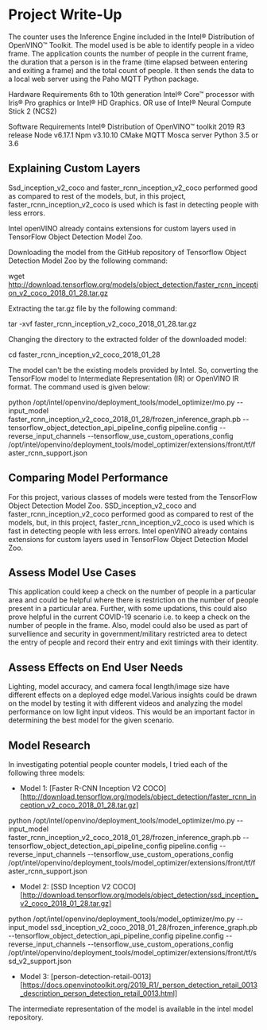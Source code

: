 # Project Write-Up

The counter uses the Inference Engine included in the Intel® Distribution of OpenVINO™ Toolkit. The model used is be able to identify people in a video frame. The application counts the number of people in the current frame, the duration that a person is in the frame (time elapsed between entering and exiting a frame) and the total count of people. It then sends the data to a local web server using the Paho MQTT Python package.

Hardware Requirements
6th to 10th generation Intel® Core™ processor with Iris® Pro graphics or Intel® HD Graphics.
OR use of Intel® Neural Compute Stick 2 (NCS2)

Software Requirements
Intel® Distribution of OpenVINO™ toolkit 2019 R3 release
Node v6.17.1
Npm v3.10.10
CMake
MQTT Mosca server
Python 3.5 or 3.6

## Explaining Custom Layers

Ssd_inception_v2_coco and faster_rcnn_inception_v2_coco performed good as compared to rest of the models, but, in this project, faster_rcnn_inception_v2_coco is used which is fast in detecting people with less errors.

Intel openVINO already contains extensions for custom layers used in TensorFlow Object Detection Model Zoo.

Downloading the model from the GitHub repository of Tensorflow Object Detection Model Zoo by the following command:

wget http://download.tensorflow.org/models/object_detection/faster_rcnn_inception_v2_coco_2018_01_28.tar.gz

Extracting the tar.gz file by the following command:

tar -xvf faster_rcnn_inception_v2_coco_2018_01_28.tar.gz

Changing the directory to the extracted folder of the downloaded model:

cd faster_rcnn_inception_v2_coco_2018_01_28

The model can't be the existing models provided by Intel. So, converting the TensorFlow model to Intermediate Representation (IR) or OpenVINO IR format. The command used is given below:

python /opt/intel/openvino/deployment_tools/model_optimizer/mo.py --input_model faster_rcnn_inception_v2_coco_2018_01_28/frozen_inference_graph.pb --tensorflow_object_detection_api_pipeline_config pipeline.config --reverse_input_channels --tensorflow_use_custom_operations_config /opt/intel/openvino/deployment_tools/model_optimizer/extensions/front/tf/faster_rcnn_support.json

## Comparing Model Performance

For this project, various classes of models were tested from the TensorFlow Object Detection Model Zoo. SSD_inception_v2_coco and faster_rcnn_inception_v2_coco performed good as compared to rest of the models, but, in this project, faster_rcnn_inception_v2_coco is used which is fast in detecting people with less errors. Intel openVINO already contains extensions for custom layers used in TensorFlow Object Detection Model Zoo.


## Assess Model Use Cases

This application could keep a check on the number of people in a particular area and could be helpful where there is restriction on the number of people present in a particular area. Further, with some updations, this could also prove helpful in the current COVID-19 scenario i.e. to keep a check on the number of people in the frame. Also, model could also be used as part of survellience and security in government/military restricted area to detect the entry of people and record their entry and exit timings with their identity.

## Assess Effects on End User Needs

Lighting, model accuracy, and camera focal length/image size have different effects on a deployed edge model.Various insights could be drawn on the model by testing it with different videos and analyzing the model performance on low light input videos. This would be an important factor in determining the best model for the given scenario.

## Model Research

In investigating potential people counter models, I tried each of the following three models:

- Model 1: [Faster R-CNN Inception V2 COCO]
[http://download.tensorflow.org/models/object_detection/faster_rcnn_inception_v2_coco_2018_01_28.tar.gz]

python /opt/intel/openvino/deployment_tools/model_optimizer/mo.py --input_model faster_rcnn_inception_v2_coco_2018_01_28/frozen_inference_graph.pb --tensorflow_object_detection_api_pipeline_config pipeline.config --reverse_input_channels --tensorflow_use_custom_operations_config /opt/intel/openvino/deployment_tools/model_optimizer/extensions/front/tf/faster_rcnn_support.json

  
- Model 2: [SSD Inception V2 COCO]
[http://download.tensorflow.org/models/object_detection/ssd_inception_v2_coco_2018_01_28.tar.gz]

python /opt/intel/openvino/deployment_tools/model_optimizer/mo.py --input_model ssd_inception_v2_coco_2018_01_28/frozen_inference_graph.pb --tensorflow_object_detection_api_pipeline_config pipeline.config --reverse_input_channels --tensorflow_use_custom_operations_config /opt/intel/openvino/deployment_tools/model_optimizer/extensions/front/tf/ssd_v2_support.json

- Model 3: [person-detection-retail-0013]
[https://docs.openvinotoolkit.org/2019_R1/_person_detection_retail_0013_description_person_detection_retail_0013.html]

The intermediate representation of the model is available in the intel model repository. 

